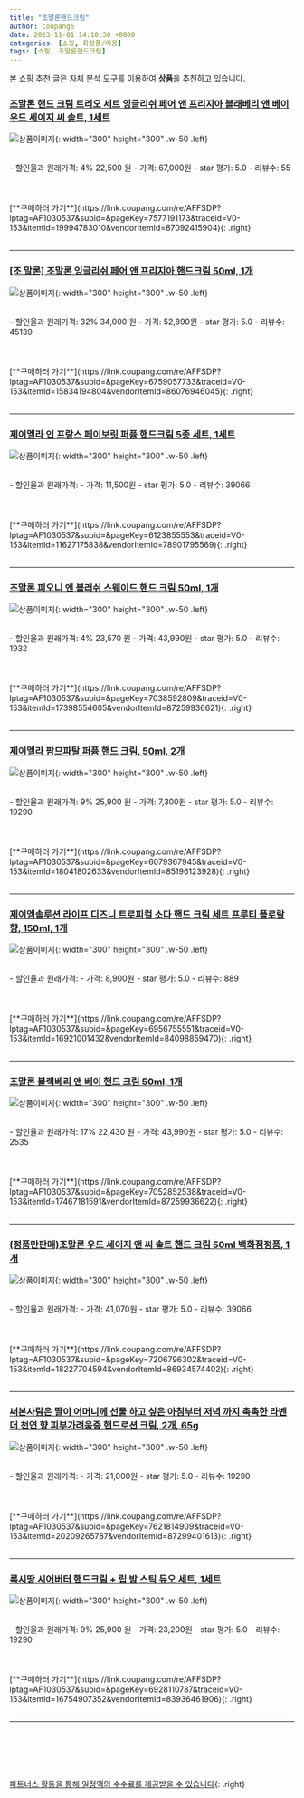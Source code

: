 ```yaml
---
title: "조말론핸드크림"
author: coupang6
date: 2023-11-01 14:10:30 +0800
categories: [쇼핑, 화장품/미용]
tags: [쇼핑, 조말론핸드크림]
---
```


본 쇼핑 추천 글은 자체 분석 도구를 이용하여 [**상품**](https://link.coupang.com/a/bao1ui)을 추천하고 있습니다.

### [조말론 핸드 크림 트리오 세트 잉글리쉬 페어 앤 프리지아 블래베리 앤 베이 우드 세이지 씨 솔트, 1세트](https://link.coupang.com/re/AFFSDP?lptag=AF1030537&subid=&pageKey=7577191173&traceid=V0-153&itemId=19994783010&vendorItemId=87092415904)

![상품이미지](https://thumbnail10.coupangcdn.com/thumbnails/remote/230x230ex/image/vendor_inventory/36db/b1f9fd6290b27ded096bd36364ce5233d86fb2b8bf3898f4521d7609fa59.jpeg){: width="300" height="300" .w-50 .left}


<br>
- 할인율과 원래가격: 4%  22,500   원
- 가격: 67,000원
- star 평가: 5.0
- 리뷰수: 55
<br>
<br>
<br>
<br>
[**구매하러 가기**](https://link.coupang.com/re/AFFSDP?lptag=AF1030537&subid=&pageKey=7577191173&traceid=V0-153&itemId=19994783010&vendorItemId=87092415904){: .right}
<br>
<br>

---

### [[조 말론] 조말론 잉글리쉬 페어 앤 프리지아 핸드크림 50ml, 1개](https://link.coupang.com/re/AFFSDP?lptag=AF1030537&subid=&pageKey=6759057733&traceid=V0-153&itemId=15834194804&vendorItemId=86076946045)

![상품이미지](https://thumbnail6.coupangcdn.com/thumbnails/remote/230x230ex/image/vendor_inventory/8ef4/e3338dd4a6f30d12c3bdb7fcf1e9168c3899e58e4ce8012b4856c8030dfe.jpg){: width="300" height="300" .w-50 .left}


<br>
- 할인율과 원래가격: 32%  34,000   원
- 가격: 52,890원
- star 평가: 5.0
- 리뷰수: 45139
<br>
<br>
<br>
<br>
[**구매하러 가기**](https://link.coupang.com/re/AFFSDP?lptag=AF1030537&subid=&pageKey=6759057733&traceid=V0-153&itemId=15834194804&vendorItemId=86076946045){: .right}
<br>
<br>

---

### [제이멜라 인 프랑스 페이보릿 퍼퓸 핸드크림 5종 세트, 1세트](https://link.coupang.com/re/AFFSDP?lptag=AF1030537&subid=&pageKey=6123855553&traceid=V0-153&itemId=11627175838&vendorItemId=78901795569)

![상품이미지](https://thumbnail7.coupangcdn.com/thumbnails/remote/230x230ex/image/retail/images/3116269528705247-224f3203-47a5-49db-a3ec-bf027062f71a.jpg){: width="300" height="300" .w-50 .left}


<br>
- 할인율과 원래가격: 
- 가격: 11,500원
- star 평가: 5.0
- 리뷰수: 39066
<br>
<br>
<br>
<br>
[**구매하러 가기**](https://link.coupang.com/re/AFFSDP?lptag=AF1030537&subid=&pageKey=6123855553&traceid=V0-153&itemId=11627175838&vendorItemId=78901795569){: .right}
<br>
<br>

---

### [조말론 피오니 앤 블러쉬 스웨이드 핸드 크림 50ml, 1개](https://link.coupang.com/re/AFFSDP?lptag=AF1030537&subid=&pageKey=7038592809&traceid=V0-153&itemId=17398554605&vendorItemId=87259936621)

![상품이미지](https://thumbnail9.coupangcdn.com/thumbnails/remote/230x230ex/image/vendor_inventory/2235/73d7bcc1aa023b5661bc65c6a32ccb23e8ca7d59b809e52cf44c437fab02.jpg){: width="300" height="300" .w-50 .left}


<br>
- 할인율과 원래가격: 4%  23,570   원
- 가격: 43,990원
- star 평가: 5.0
- 리뷰수: 1932
<br>
<br>
<br>
<br>
[**구매하러 가기**](https://link.coupang.com/re/AFFSDP?lptag=AF1030537&subid=&pageKey=7038592809&traceid=V0-153&itemId=17398554605&vendorItemId=87259936621){: .right}
<br>
<br>

---

### [제이멜라 팜므파탈 퍼퓸 핸드 크림, 50ml, 2개](https://link.coupang.com/re/AFFSDP?lptag=AF1030537&subid=&pageKey=6079367945&traceid=V0-153&itemId=18041802633&vendorItemId=85196123928)

![상품이미지](https://thumbnail8.coupangcdn.com/thumbnails/remote/230x230ex/image/retail/images/14c135a0-bb23-4ac8-a20d-d074032f66f92671098296166743549.png){: width="300" height="300" .w-50 .left}


<br>
- 할인율과 원래가격: 9%  25,900   원
- 가격: 7,300원
- star 평가: 5.0
- 리뷰수: 19290
<br>
<br>
<br>
<br>
[**구매하러 가기**](https://link.coupang.com/re/AFFSDP?lptag=AF1030537&subid=&pageKey=6079367945&traceid=V0-153&itemId=18041802633&vendorItemId=85196123928){: .right}
<br>
<br>

---

### [제이엠솔루션 라이프 디즈니 트로피컬 소다 핸드 크림 세트 프루티 플로랄향, 150ml, 1개](https://link.coupang.com/re/AFFSDP?lptag=AF1030537&subid=&pageKey=6956755551&traceid=V0-153&itemId=16921001432&vendorItemId=84098859470)

![상품이미지](https://thumbnail10.coupangcdn.com/thumbnails/remote/230x230ex/image/vendor_inventory/d004/c6678225bf7532343c146f412e9c676711963bd822a1cd082834cb369b81.jpg){: width="300" height="300" .w-50 .left}


<br>
- 할인율과 원래가격: 
- 가격: 8,900원
- star 평가: 5.0
- 리뷰수: 889
<br>
<br>
<br>
<br>
[**구매하러 가기**](https://link.coupang.com/re/AFFSDP?lptag=AF1030537&subid=&pageKey=6956755551&traceid=V0-153&itemId=16921001432&vendorItemId=84098859470){: .right}
<br>
<br>

---

### [조말론 블랙베리 앤 베이 핸드 크림 50ml, 1개](https://link.coupang.com/re/AFFSDP?lptag=AF1030537&subid=&pageKey=7052852538&traceid=V0-153&itemId=17467181591&vendorItemId=87259936622)

![상품이미지](https://thumbnail7.coupangcdn.com/thumbnails/remote/230x230ex/image/vendor_inventory/9b59/3538cfc96c11f51bcf59271266bd4da188566b6dd46f983ff41b8e0db4d0.jpg){: width="300" height="300" .w-50 .left}


<br>
- 할인율과 원래가격: 17%  22,430   원
- 가격: 43,990원
- star 평가: 5.0
- 리뷰수: 2535
<br>
<br>
<br>
<br>
[**구매하러 가기**](https://link.coupang.com/re/AFFSDP?lptag=AF1030537&subid=&pageKey=7052852538&traceid=V0-153&itemId=17467181591&vendorItemId=87259936622){: .right}
<br>
<br>

---

### [(정품만판매)조말론 우드 세이지 앤 씨 솔트 핸드 크림 50ml 백화점정품, 1개](https://link.coupang.com/re/AFFSDP?lptag=AF1030537&subid=&pageKey=7206796302&traceid=V0-153&itemId=18227704594&vendorItemId=86934574402)

![상품이미지](https://thumbnail9.coupangcdn.com/thumbnails/remote/230x230ex/image/vendor_inventory/c351/d1994915b09a4fc9f7ec7d235d66c5dd561212bdeaf58c9ffc2a8b61e5c9.jpeg){: width="300" height="300" .w-50 .left}


<br>
- 할인율과 원래가격: 
- 가격: 41,070원
- star 평가: 5.0
- 리뷰수: 39066
<br>
<br>
<br>
<br>
[**구매하러 가기**](https://link.coupang.com/re/AFFSDP?lptag=AF1030537&subid=&pageKey=7206796302&traceid=V0-153&itemId=18227704594&vendorItemId=86934574402){: .right}
<br>
<br>

---

### [써본사람은 딸이 어머니께 선물 하고 싶은 아침부터 저녁 까지 촉촉한 라벤더 천연 향 피부가려움증 핸드로션 크림, 2개, 65g](https://link.coupang.com/re/AFFSDP?lptag=AF1030537&subid=&pageKey=7621814909&traceid=V0-153&itemId=20209265787&vendorItemId=87299401613)

![상품이미지](https://thumbnail10.coupangcdn.com/thumbnails/remote/230x230ex/image/vendor_inventory/79a5/58cd27681d403c6dbce64255fe2fa013347c873f64fa20822d1ab7d79099.jpg){: width="300" height="300" .w-50 .left}


<br>
- 할인율과 원래가격: 
- 가격: 21,000원
- star 평가: 5.0
- 리뷰수: 19290
<br>
<br>
<br>
<br>
[**구매하러 가기**](https://link.coupang.com/re/AFFSDP?lptag=AF1030537&subid=&pageKey=7621814909&traceid=V0-153&itemId=20209265787&vendorItemId=87299401613){: .right}
<br>
<br>

---

### [록시땅 시어버터 핸드크림 + 립 밤 스틱 듀오 세트, 1세트](https://link.coupang.com/re/AFFSDP?lptag=AF1030537&subid=&pageKey=6928110787&traceid=V0-153&itemId=16754907352&vendorItemId=83936461906)

![상품이미지](https://thumbnail8.coupangcdn.com/thumbnails/remote/230x230ex/image/retail/images/2631122509342765-3120e8ff-086b-4054-8bc5-8380bb7857c4.jpg){: width="300" height="300" .w-50 .left}


<br>
- 할인율과 원래가격: 9%  25,900   원
- 가격: 23,200원
- star 평가: 5.0
- 리뷰수: 19290
<br>
<br>
<br>
<br>
[**구매하러 가기**](https://link.coupang.com/re/AFFSDP?lptag=AF1030537&subid=&pageKey=6928110787&traceid=V0-153&itemId=16754907352&vendorItemId=83936461906){: .right}
<br>
<br>

---
<br><br><br><br><br> [파트너스 활동을 통해 일정액의 수수료를 제공받을 수 있습니다](https://link.coupang.com/a/bao1ui){: .right}